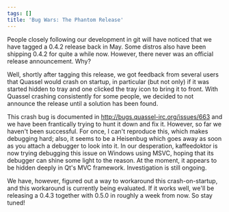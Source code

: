 ```yaml
---
tags: []
title: 'Bug Wars: The Phantom Release'
---
```

People closely following our development in git will have noticed that we have tagged a 0.4.2 release back in May. Some distros also have been shipping 0.4.2 for quite a while now. However, there never was an official release announcement. Why?

Well, shortly after tagging this release, we got feedback from several users that Quassel would crash on startup, in particular (but not only) if it was started hidden to tray and one clicked the tray icon to bring it to front. With Quassel crashing consistently for some people, we decided to not announce the release until a solution has been found.

This crash bug is documented in http://bugs.quassel-irc.org/issues/663 and we have been frantically trying to hunt it down and fix it. However, so far we haven't been successful. For once, I can't reproduce this, which makes debugging hard; also, it seems to be a Heisenbug which goes away as soon as you attach a debugger to look into it.
In our desperation, kaffeedoktor is now trying debugging this issue on Windows using MSVC, hoping that its debugger can shine some light to the reason. At the moment, it appears to be hidden deeply in Qt's MVC framework. Investigation is still ongoing.

We have, however, figured out a way to workaround this crash-on-startup, and this workaround is currently being evaluated. If it works well, we'll be releasing a 0.4.3 together with 0.5.0 in roughly a week from now. So stay tuned!
